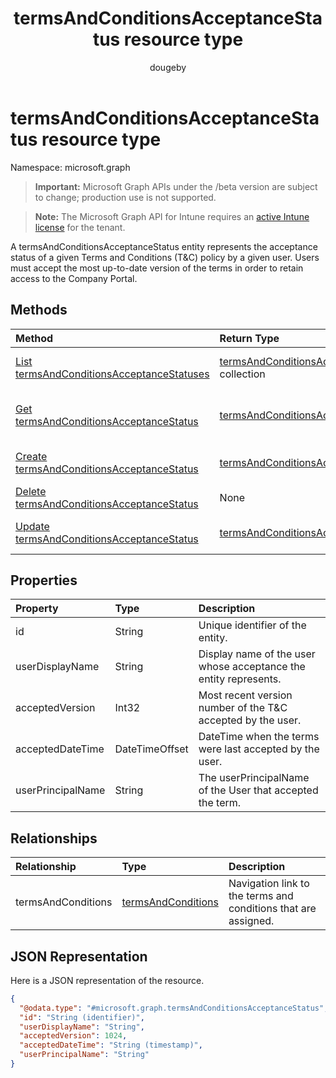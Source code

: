 ﻿---
title: "termsAndConditionsAcceptanceStatus resource type"
description: "A termsAndConditionsAcceptanceStatus entity represents the acceptance status of a given Terms and Conditions (T&C) policy by a given user. Users must accept the most up-to-date version of the terms in order to retain access to the Company Portal."
author: "dougeby"
localization_priority: Normal
ms.prod: "intune"
doc_type: resourcePageType
---

# termsAndConditionsAcceptanceStatus resource type

Namespace: microsoft.graph

> **Important:** Microsoft Graph APIs under the /beta version are subject to change; production use is not supported.

> **Note:** The Microsoft Graph API for Intune requires an [active Intune license](https://go.microsoft.com/fwlink/?linkid=839381) for the tenant.

A termsAndConditionsAcceptanceStatus entity represents the acceptance status of a given Terms and Conditions (T&C) policy by a given user. Users must accept the most up-to-date version of the terms in order to retain access to the Company Portal.

## Methods

| Method                                                                                                               | Return Type                                                                                                             | Description                                                                                                                                                    |
| :------------------------------------------------------------------------------------------------------------------- | :---------------------------------------------------------------------------------------------------------------------- | :------------------------------------------------------------------------------------------------------------------------------------------------------------- |
| [List termsAndConditionsAcceptanceStatuses](../api/intune-companyterms-termsandconditionsacceptancestatus-list.md)   | [termsAndConditionsAcceptanceStatus](../resources/intune-companyterms-termsandconditionsacceptancestatus.md) collection | List properties and relationships of the [termsAndConditionsAcceptanceStatus](../resources/intune-companyterms-termsandconditionsacceptancestatus.md) objects. |
| [Get termsAndConditionsAcceptanceStatus](../api/intune-companyterms-termsandconditionsacceptancestatus-get.md)       | [termsAndConditionsAcceptanceStatus](../resources/intune-companyterms-termsandconditionsacceptancestatus.md)            | Read properties and relationships of the [termsAndConditionsAcceptanceStatus](../resources/intune-companyterms-termsandconditionsacceptancestatus.md) object.  |
| [Create termsAndConditionsAcceptanceStatus](../api/intune-companyterms-termsandconditionsacceptancestatus-create.md) | [termsAndConditionsAcceptanceStatus](../resources/intune-companyterms-termsandconditionsacceptancestatus.md)            | Create a new [termsAndConditionsAcceptanceStatus](../resources/intune-companyterms-termsandconditionsacceptancestatus.md) object.                              |
| [Delete termsAndConditionsAcceptanceStatus](../api/intune-companyterms-termsandconditionsacceptancestatus-delete.md) | None                                                                                                                    | Deletes a [termsAndConditionsAcceptanceStatus](../resources/intune-companyterms-termsandconditionsacceptancestatus.md).                                        |
| [Update termsAndConditionsAcceptanceStatus](../api/intune-companyterms-termsandconditionsacceptancestatus-update.md) | [termsAndConditionsAcceptanceStatus](../resources/intune-companyterms-termsandconditionsacceptancestatus.md)            | Update the properties of a [termsAndConditionsAcceptanceStatus](../resources/intune-companyterms-termsandconditionsacceptancestatus.md) object.                |

## Properties

| Property          | Type           | Description                                                      |
| :---------------- | :------------- | :--------------------------------------------------------------- |
| id                | String         | Unique identifier of the entity.                                 |
| userDisplayName   | String         | Display name of the user whose acceptance the entity represents. |
| acceptedVersion   | Int32          | Most recent version number of the T&C accepted by the user.      |
| acceptedDateTime  | DateTimeOffset | DateTime when the terms were last accepted by the user.          |
| userPrincipalName | String         | The userPrincipalName of the User that accepted the term.        |

## Relationships

| Relationship       | Type                                                                         | Description                                                    |
| :----------------- | :--------------------------------------------------------------------------- | :------------------------------------------------------------- |
| termsAndConditions | [termsAndConditions](../resources/intune-companyterms-termsandconditions.md) | Navigation link to the terms and conditions that are assigned. |

## JSON Representation

Here is a JSON representation of the resource.

<!-- {
  "blockType": "resource",
  "keyProperty": "id",
  "@odata.type": "microsoft.graph.termsAndConditionsAcceptanceStatus"
}
-->

```json
{
  "@odata.type": "#microsoft.graph.termsAndConditionsAcceptanceStatus",
  "id": "String (identifier)",
  "userDisplayName": "String",
  "acceptedVersion": 1024,
  "acceptedDateTime": "String (timestamp)",
  "userPrincipalName": "String"
}
```
